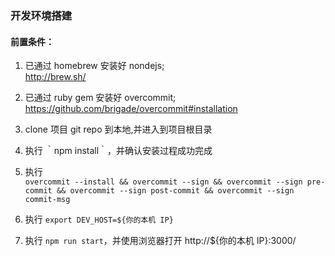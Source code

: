 ### 开发环境搭建

#### 前置条件：
1. 已通过 homebrew 安装好 nondejs;  
http://brew.sh/
2. 已通过 ruby gem 安装好 overcommit;  
https://github.com/brigade/overcommit#installation

1. clone 项目 git repo 到本地,并进入到项目根目录
2. 执行 ｀npm install｀，并确认安装过程成功完成
3. 执行  
 `overcommit --install && overcommit --sign && overcommit --sign pre-commit && overcommit --sign post-commit && overcommit --sign commit-msg`   
4. 执行 `export DEV_HOST=${你的本机 IP}`
5. 执行 `npm run start`，并使用浏览器打开 http://${你的本机 IP}:3000/
